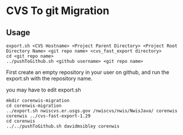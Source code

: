 # CVS To git Migration

## Usage

```console
export.sh <CVS Hostname> <Project Parent Directory> <Project Root Directory Name> <git repo name> <cvs_fast_export directory>
cd <git repo name>
../pushToGithub.sh <github username> <git repo name>
```

First create an empty repository in your user on github, and run the export.sh with the repository name.

you may have to edit export.sh

```console
mkdir corenwis-migration
cd corenwis-migration
../export.sh nwiscvs.er.usgs.gov /nwiscvs/nwis/NwisJava/ corenwis corenwis ../cvs-fast-export-1.29
cd corenwis
../../pushToGithub.sh davidmsibley corenwis
```